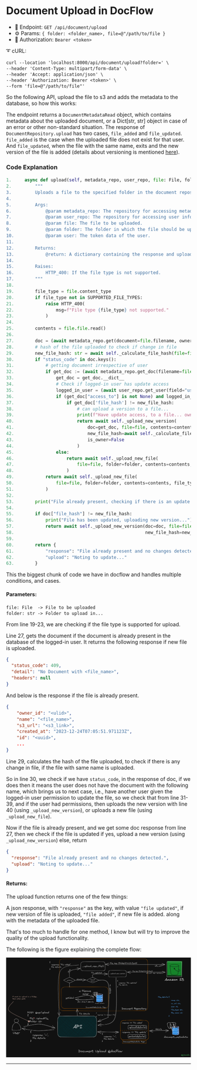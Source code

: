 # Document Upload in DocFlow

- 🎯 Endpoint:
`GET /api/document/upload`
- ⚙️ Params:
`{
    folder: <folder_name>,
    file=@"/path/to/file
}`
- 🔐 Authorization:
`Bearer <token>`

➰ cURL:
```commandline
curl --location 'localhost:8000/api/document/upload?folder=' \
--header 'Content-Type: multipart/form-data' \
--header 'Accept: application/json' \
--header 'Authorization: Bearer <token>' \
--form 'file=@"/path/to/file"'
```

So the following API, upload the file to s3 and adds the metadata to the database, so how this works:

The endpoint returns a `DocumentMetadataRead` object, which contains metadata about the uploaded document, or a 
Dict[str, str] object in case of an error or other non-standard situation. The response of `DocumentRepository.upload`
has two cases, `file_added` and `file_updated`. `file_added` is the case when the uploaded file does not exist for that
user. And `file_updated`, when the file with the same name, exits and the new version of the file is added (details about
versioning is mentioned [here]()).


### Code Explanation

```python
1.     async def upload(self, metadata_repo, user_repo, file: File, folder: str, user: TokenData) -> Dict[str, Any]:
2.         """
3.         Uploads a file to the specified folder in the document repository.
4. 
5.         Args:
6.             @param metadata_repo: The repository for accessing metadata.
7.             @param user_repo: The repository for accessing user information.
8.             @param file: The file to be uploaded.
9.             @param folder: The folder in which the file should be uploaded.
10.            @param user: The token data of the user.
11.
12.        Returns:
13.            @return: A dictionary containing the response and upload information.
14.
15.        Raises:
16.            HTTP_400: If the file type is not supported.
17.        """
18.
19.        file_type = file.content_type
20.        if file_type not in SUPPORTED_FILE_TYPES:
21.            raise HTTP_400(
22.                msg=f"File type {file_type} not supported."
23.            )
24.
25.        contents = file.file.read()
26.
27.        doc = (await metadata_repo.get(document=file.filename, owner=user)).__dict__
28.        # hash of the file uploaded to check if change in file
29.        new_file_hash: str = await self._calculate_file_hash(file=file)
30.        if "status_code" in doc.keys():
31.            # getting document irrespective of user
32.            if get_doc := (await metadata_repo.get_doc(filename=file.filename)):
33.                get_doc = get_doc.__dict__
34.                # Check if logged-in user has update access
35.                logged_in_user = (await user_repo.get_user(field="username", detail=user.username)).__dict__
36.                if (get_doc["access_to"] is not None) and logged_in_user["email"] in get_doc["access_to"]:
37.                    if get_doc['file_hash'] != new_file_hash:
38.                        # can upload a version to a file...
39.                        print(f"Have update access, to a file... owner: {get_doc['owner_id']}")
40.                        return await self._upload_new_version(
41.                            doc=get_doc, file=file, contents=contents, file_type=file_type,
42.                            new_file_hash=await self._calculate_file_hash(file=file),
43.                            is_owner=False
44.                        )
45.                else:
46.                    return await self._upload_new_file(
47.                        file=file, folder=folder, contents=contents, file_type=file_type, user=user
48.                    )
49.            return await self._upload_new_file(
50.                file=file, folder=folder, contents=contents, file_type=file_type, user=user
51.            )
52.
53.        print("File already present, checking if there is an update...")
54.
55.        if doc["file_hash"] != new_file_hash:
56.            print("File has been updated, uploading new version...")
57.            return await self._upload_new_version(doc=doc, file=file, contents=contents, file_type=file_type,
58.                                                  new_file_hash=new_file_hash, is_owner=True)
59.
60.        return {
61.            "response": "File already present and no changes detected.",
62.            "upload": "Noting to update..."
63.        }
```

This the biggest chunk of code we have in docflow and handles multiple conditions, and cases.

#### Parameters:
```
file: File  -> File to be uploaded
folder: str -> Folder to upload in...
```

From line 19-23, we are checking if the file type is supported for upload. 

Line 27, gets the document if the document is already present in the database of the logged-in user. It returns the
following response if new file is uploaded.
```json
{
  "status_code": 409, 
  "detail": "No Document with <file_name>", 
  "headers": null
}
```
And below is the response if the file is already present.
```json
{
    "owner_id": "<ulid>",
    "name": "<file_name>",
    "s3_url": "<s3_link>",
    "created_at": "2023-12-24T07:05:51.971123Z",
    "id": "<uuid>",
    ...
}
```

Line 29, calculates the hash of the file uploaded, to check if there is any change in file, if the file with same name
is uploaded. 

So in line 30, we check if we have `status_code`, in the response of doc, if we does then it means the user does not have 
the document with the following name, which brings us to next case, i.e., have another user given the logged-in user permission
to update the file, so we check that from line 31-39, and if the user had permissions, then uploads the new version with line 
40 (using `_upload_new_version`), or uploads a new file (using `_upload_new_file`). 

Now if the file is already present, and we get some doc response from line 27, then we check if the file is updated if yes,
upload a new version (using `_upload_new_version`) else, return 
```json 
{
  "response": "File already present and no changes detected.", 
  "upload": "Noting to update..."
}
```

#### Returns:
The upload function returns one of the few things:

A json response, with `"response"` as the key, with value `"file updated"`, if new version of file is uploaded, `"file added"`,
if new file is added. along with the metadata of the uploaded file.

That's too much to handle for one method, I know but will try to improve the quality of the upload functionality.

The following is the figure explaining the complete flow:

![UploadDoc](../imgs/document/document_upload.png)

***